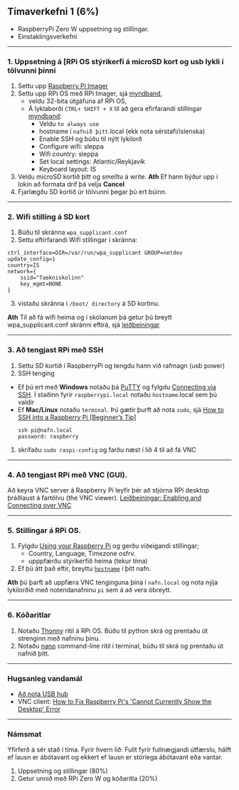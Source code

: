 ## Tímaverkefni 1 (6%)
- RaspberryPi Zero W uppsetning og stillingar.
- Einstaklingsverkefni

---

### 1. Uppsetning á [RPi OS stýrikerfi  á microSD kort og usb lykli í tölvunni þinni 
   1. Settu upp [Raspberry Pi Imager](https://www.raspberrypi.com/software/)
   1. Settu upp RPi OS með RPi Imager, sjá [myndband](https://www.youtube.com/watch?v=ntaXWS8Lk34), 
       - veldu 32-bita útgáfuna af RPi OS, 
       - Á lyklaborði `CTRL+ SHIFT + X` til að gera efirfarandi stillingar [myndband](https://www.youtube.com/watch?v=s93ss44C_yM):
          - Veldu `to always use`
          - hostname í `nafnið þitt`.local (ekk nota sérstafi/íslenska)
          - Enable SSH og búðu til nýtt lykilorð 
          - Configure wifi: sleppa 
          - Wifi country: sleppa
          - Set local settings: Atlantic/Reykjavík
          - Keyboard layout: IS
   1. Veldu microSD kortið þitt og smelltu á write. **Ath** Ef hann býður upp í lokin að formata drif þá velja **Cancel**
   2. Fjarlægðu SD kortið úr tölvunni þegar þú ert búinn.

---

### 2. Wifi stilling á SD kort 

1. Búðu til skránna `wpa_supplicant.conf`
2. Settu eftirfarandi Wifi stillingar í skránna:
```
ctrl_interface=DIR=/var/run/wpa_supplicant GROUP=netdev
update_config=1
country=IS
network={
    ssid="Taekniskolinn"
    key_mgmt=NONE
}
```
3. vistaðu skránna í  `/boot/ directory` á SD kortinu.

**Ath** Til að fá wifi heima og í skólanum þá getur þú breytt wpa_supplicant.conf skránni eftirá, sjá [leiðbeiningar](https://github.com/VESM3/V21/blob/master/wifi.md)

---

### 3. Að tengjast RPi með SSH 
1. Settu SD kortið í RaspberryPi og tengdu hann við rafmagn (usb power)
1. SSH tenging
  - Ef þú ert með **Windows** notaðu þá [PuTTY](https://www.putty.org/) og fylgdu [Connecting via SSH](https://www.tomshardware.com/reviews/raspberry-pi-headless-setup-how-to,6028.html#connecting-via-ssh). Í staðinn fyrir `raspberrypi.local` notaðu `hostname`.local sem þú valdir
  - Ef **Mac/Linux**  notaðu `terminal`. Þú gætir þurft að nota `sudo`, sjá [How to SSH into a Raspberry Pi [Beginner’s Tip]](https://itsfoss.com/ssh-into-raspberry/)
      ```Linux
      ssh pi@nafn.local  
      password: raspberry
      ```  
1. skrifaðu `sudo raspi-config` og farðu næst í lið 4 til að fá VNC

---

### 4. Að tengjast RPi með VNC (GUI). 
Að keyra VNC server á Raspberry Pi leyfir þér að stjórna RPi desktop þráðlaust á fartölvu (the VNC viewer). [Leiðbeiningar: Enabling and Connecting over VNC](https://www.tomshardware.com/reviews/raspberry-pi-headless-setup-how-to,6028.html#enabling-and-connecting-over-vnc)

---

### 5. Stillingar á RPi OS. 
   1. Fylgdu [Using your Raspberry Pi](https://projects.raspberrypi.org/en/projects/raspberry-pi-using/0) og gerðu viðeigandi stillingar; 
      - Country, Language, Timezone osfrv.
      - upppfærðu stýrikerfið heima (tekur tíma)
   1. Ef þú átt það eftir, breyttu [`hostname`](https://www.tomshardware.com/how-to/raspberry-pi-change-hostname) í þitt nafn.

**Ath** þú þarft að uppfæra VNC tenginguna þína í `nafn.local` og nota nýja lykilorðið með notendanafninu `pi` sem á að vera óbreytt.

---

### 6. Kóðaritlar 
   1. Notaðu [Thonny](https://thonny.org/) ritil á RPi OS. Búðu til python skrá og prentaðu út strenginn með nafninu þínu. 
   1. Notaðu [nano](https://www.nano-editor.org/) command-line ritil í terminal, búðu til skrá og prentaðu út nafnið þitt. 
   <!-- hjálp: https://cuny.manifoldapp.org/read/how-to-code-in-python-3/section/007210fd-623d-4dfe-8fcd-c87ef8a75405 --> 

---

### Hugsanleg vandamál
- [Að nota USB hub](https://www.raspberrypi.com/documentation/computers/raspberry-pi.html#interoperability-with-usb-3-0-hubs)
- VNC client: [How to Fix Raspberry Pi's 'Cannot Currently Show the Desktop' Error](https://www.tomshardware.com/how-to/fix-cannot-currently-show-desktop-error-raspberry-pi)

---


<!--

### Til að geta tengst RPi Zero með Ethernet yfir USB (virkar bara með Pi Zero)
Það þarf að gera eftirfarandi stillingar á microSD kortinu **áður** en þú notar RPi Zero W. Leiðbeiningar [myndband](https://youtu.be/XaTmG708Mss?t=185) og [vefgrein](https://www.tomshardware.com/reviews/raspberry-pi-headless-setup-how-to,6028.html#direct-usb-connection-pi-zero-zero-w-only),

1. settu usb lykilm með SD kortinu í tölvuna og opnaðu drif sem heitir `boot`.
1. Opnaðu skránna `config.txt` sem er í rótinni á microSD kortinu,
1. Bættu við `dtoverlay=dwc2` í enda skráarinnar og vistaðu skránna.
1. Opnaðu næst `cmdline.txt` og bættu við textanum ` modules-load=dwc2,g_ether` eftir orðinu `rootwait` það á að vera autt bil á milli og vistaðu skránna.
1. Settu microSD kortið í RPi Zero
1. Tengdu micro USB kapal við USB portið á RPi Zero (ekki PWR portið). _Við þetta keyrir `firstrun.sh` skrá á RPi_
1. **Ef Windows** Ef tölvan sér ekki RPi þá þarftu líklegast networkdriver, sjá [leiðbeiningar (myndband)](https://youtu.be/XaTmG708Mss?t=415)
   1. [USB Ethernet adapter Driver (rnds)](https://www.catalog.update.microsoft.com/Search.aspx?q=USB+RNDIS+Gadget)  
   1.  sjá optional drivers í windows update og veldu þar driverinn sem á að uppfæra
1. Til að tölvan leyfir þér að nota SSH í localhost, download and install [Bonjour Print Services](https://support.apple.com/kb/DL999?viewlocale=en_US&locale=en_US) from apple.com (if you have Windows)
1. Núna getur þú notað SSH til að stýra RPi (sjá næsta lið).

-->

### Námsmat
Yfirferð á sér stað í tíma. Fyrir hvern lið: Fullt fyrir fullnægjandi útfærslu, hálft ef lausn er ábótavant og ekkert ef lausn er stórlega ábótavant eða vantar.

1. Uppsetning og stillingar (80%)
1. Getur unnið með RPi Zero W og kóðaritla (20%)
